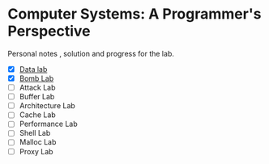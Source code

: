 # Computer Systems: A Programmer's Perspective
Personal notes , solution and progress for the lab.

 - [x] [Data lab](https://github.com/jh-tan/CSAPP-Lab/tree/main/labs/datalab-handout) 
 - [x] [Bomb Lab](https://github.com/jh-tan/CSAPP-Lab/tree/main/labs/bomb)
 - [ ] Attack Lab
 - [ ] Buffer Lab
 - [ ] Architecture Lab
 - [ ] Cache Lab
 - [ ] Performance Lab
 - [ ] Shell Lab
 - [ ] Malloc Lab
 - [ ] Proxy Lab

